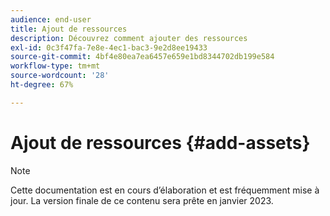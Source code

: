 ```yaml
---
audience: end-user
title: Ajout de ressources
description: Découvrez comment ajouter des ressources
exl-id: 0c3f47fa-7e8e-4ec1-bac3-9e2d8ee19433
source-git-commit: 4bf4e80ea7ea6457e659e1bd8344702db199e584
workflow-type: tm+mt
source-wordcount: '28'
ht-degree: 67%

---
```


# Ajout de ressources {#add-assets}

>[!NOTE]
>
>Cette documentation est en cours d’élaboration et est fréquemment mise à jour. La version finale de ce contenu sera prête en janvier 2023.
